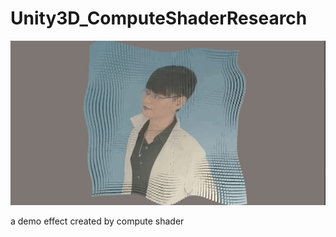 # Unity3D_ComputeShaderResearch

<div align="center">
    <img src="img/Apr-09-2021%2013-48-38.gif">
</div>

a demo effect created by compute shader

